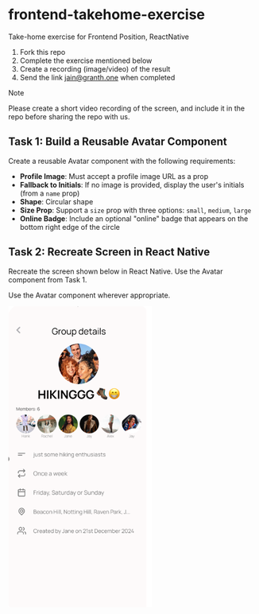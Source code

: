 # frontend-takehome-exercise
Take-home exercise for Frontend Position, ReactNative

1. Fork this repo
2. Complete the exercise mentioned below
3. Create a recording (image/video) of the result
4. Send the link [jain@granth.one](mailto:jain@granth.one) when completed

> [!NOTE]
> Please create a short video recording of the screen, and include it in the repo before sharing the repo with us.

## Task 1: Build a Reusable Avatar Component

Create a reusable Avatar component with the following requirements:

- **Profile Image**: Must accept a profile image URL as a prop
- **Fallback to Initials**: If no image is provided, display the user's initials (from a `name` prop)
- **Shape**: Circular shape
- **Size Prop**: Support a `size` prop with three options: `small`, `medium`, `large`
- **Online Badge**: Include an optional "online" badge that appears on the bottom right edge of the circle

## Task 2: Recreate Screen in React Native

Recreate the screen shown below in React Native. Use the Avatar component from Task 1. 

Use the Avatar component wherever appropriate.

![Screen Design](screen-image.png)


